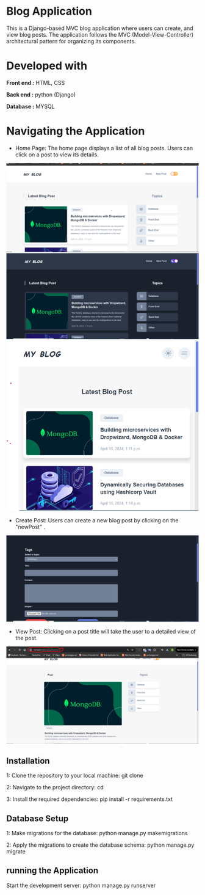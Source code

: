   # Blog Application

This is a Django-based MVC blog application where users can create, and view blog posts. The application follows the MVC (Model-View-Controller) architectural pattern for organizing its components.

# Developed with

**Front end :** HTML, CSS 

**Back end :** python (Django) 

**Database :** MYSQL



# Navigating the Application

* Home Page: The home page displays a list of all blog posts. Users can click on a post to view its details.

<img src="./screenshots/home1.png" alt="drawing"   width="auto" />
<img src="./screenshots/darkhome.png" alt="drawing"   width="auto" />
<img src="./screenshots/mobileHome.png" alt="drawing"   width="auto" />

* Create Post: Users can create a new blog post by clicking on the "newPost" .
<img src="./screenshots/newPost.png" alt="drawing"   width="auto" />

* View Post: Clicking on a post title will take the user to a detailed view of the post.
<img src="./screenshots/aboutPost.png" alt="drawing"   width="auto" />



## Installation

1: Clone the repository to your local machine: git clone <repository-url>

2: Navigate to the project directory: cd <project-directory>
 
3: Install the required dependencies: pip install -r requirements.txt

## Database Setup
1: Make migrations for the database: python manage.py makemigrations

2: Apply the migrations to create the database schema: python manage.py migrate

## running the Application
 Start the development server:  python manage.py runserver




